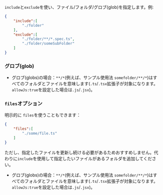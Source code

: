 `include`と`exclude`を使い、ファイル/フォルダ/グロブ(glob)を指定します。例:

```json
{
    "include":[
        "./folder"
    ],
    "exclude":[
        "./folder/**/*.spec.ts",
        "./folder/someSubFolder"
    ]
}
```

### グロブ(glob)
* グロブ(globs)の場合：`**/*`(例えば、サンプル使用法 `somefolder/**/*`)はすべてのフォルダとファイルを意味します(`.ts`/`.tsx`拡張子が対象になります。`allowJs:true`を設定した場合は`.js`/`.jsx`)。

### `files`オプション
明示的に `files`を使うこともできます：

```json
{
    "files":[
        "./some/file.ts"
    ]
}
```

ただし、指定したファイルを更新し続ける必要があるためおすすめしません。代わりに`include`を使用して指定したいファイルがあるフォルダを追加してください。
* グロブ(globs)の場合：`**/*`(例えば、サンプル使用法 `somefolder/**/*`)はすべてのフォルダとファイルを意味します(`.ts`/`.tsx`拡張子が対象になります。`allowJs:true`を設定した場合は`.js`/`.jsx`)。
